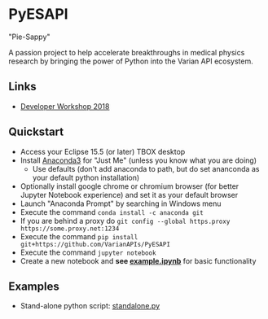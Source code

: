 # PyESAPI
"Pie-Sappy"

A passion project to help accelerate breakthroughs in medical physics research by bringing the power of Python into the Varian API ecosystem.

## Links
* [Developer Workshop 2018](examples/DeveloperWorkshop2018/README.md)

## Quickstart

* Access your Eclipse 15.5 (or later) TBOX desktop
* Install [Anaconda3](https://www.anaconda.com/download/?lang=en-us) for "Just Me" (unless you know what you are doing)
  * Use defaults (don't add anaconda to path, but do set ananconda as your default python installation)
* Optionally install google chrome or chromium browser (for better Jupyter Notebook experience) and set it as your default browser
* Launch "Anaconda Prompt" by searching in Windows menu
* Execute the command `conda install -c anaconda git`
* If you are behind a proxy do `git config --global https.proxy https://some.proxy.net:1234`
* Execute the command `pip install git+https://github.com/VarianAPIs/PyESAPI`
* Execute the command `jupyter notebook`
* Create a new notebook and **see [example.ipynb](examples/example.ipynb)** for basic functionality

## Examples
* Stand-alone python script: [standalone.py](examples/standalone.py)
